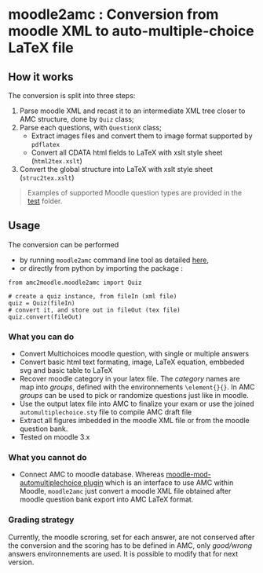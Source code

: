 # moodle2amc : Conversion from moodle XML to auto-multiple-choice LaTeX file

## How it works

The conversion is split into three steps:

  1. Parse moodle XML and recast it to an intermediate XML tree closer to AMC structure, done by `Quiz` class;
  2. Parse each questions, with `QuestionX` class;
     - Extract images files and convert them to image format supported by `pdflatex`
     - Convert all CDATA html fields to LaTeX with xslt style sheet (`html2tex.xslt`)
  3. Convert the global structure into LaTeX with xslt style sheet (`struc2tex.xslt`)

> Examples of supported Moodle question types are provided in the [test](./test) folder.

## Usage

The conversion can be performed 
  - by running `moodle2amc` command line tool as detailed [here](../../README.md#conversion), 
  - or directly from python by importing the package : 
  
```
from amc2moodle.moodle2amc import Quiz

# create a quiz instance, from fileIn (xml file)
quiz = Quiz(fileIn)
# convert it, and store out in fileOut (tex file)
quiz.convert(fileOut)
```

### What you can do

  - Convert Multichoices moodle question, with single or multiple answers
  - Convert basic html text formating, image, LaTeX equation, embbeded svg and basic table to LaTeX
  - Recover moodle category in your latex file. The _category_ names are map into _groups_, defined with the environnements `\element{}{}`. In AMC _groups_ can be used to pick or randomize questions just like in moodle.
  - Use the output latex file into AMC to finalize your exam or use the joined `automultiplechoice.sty` file to compile AMC draft file
  - Extract all figures imbedded in the moodle XML file or from the moodle question bank.
  - Tested on moodle 3.x


### What you cannot do

  - Connect AMC to moodle database. Whereas [moodle-mod-automultiplechoice plugin](https://github.com/UGA-DAPI/moodle-mod-automultiplechoice) which is an interface to use AMC within Moodle, `moodle2amc` just convert a moodle XML file obtained after moodle question bank export into AMC LaTeX format. 

### Grading strategy

Currently, the moodle scroring, set for each answer, are not conserved after the conversion and the scoring has to be defined in AMC, only _good/wrong_ answers environnements are used. It is possible to modify that for next version. 
